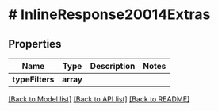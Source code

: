 # # InlineResponse20014Extras

## Properties

Name | Type | Description | Notes
------------ | ------------- | ------------- | -------------
**typeFilters** | **array** |  |

[[Back to Model list]](../../README.md#models) [[Back to API list]](../../README.md#endpoints) [[Back to README]](../../README.md)
